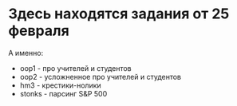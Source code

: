 # Здесь находятся задания от 25 февраля
А именно:
- oop1 - про учителей и студентов
- oop2 - усложненное про учителей и студентов
- hm3 - крестики-нолики
- stonks - парсинг S&P 500
